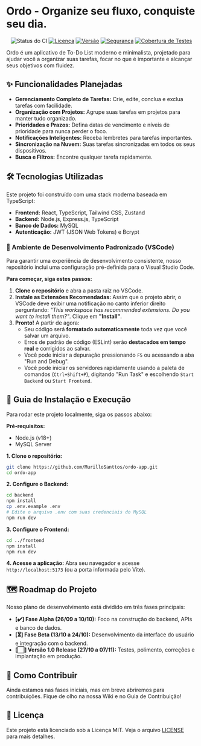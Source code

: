 # Ordo - Organize seu fluxo, conquiste seu dia.

<div align="center">

![Status do CI](https://github.com/MurilloSanttos/ordo-app/actions/workflows/ci.yml/badge.svg)
[![Licença](https://img.shields.io/badge/license-MIT-blue.svg)](/LICENSE)
[![Versão](https://img.shields.io/badge/version-0.1.0--alpha-orange)](https://github.com/SEU-USUARIO/ordo-app/releases)
[![Segurança](https://img.shields.io/badge/security-Dependabot-brightgreen)](https://github.com/SEU-USUARIO/ordo-app/security)
[![Cobertura de Testes](https://img.shields.io/badge/coverage-TBD-lightgrey)](#)

</div>

Ordo é um aplicativo de To-Do List moderno e minimalista, projetado para ajudar você a organizar suas tarefas, focar no que é importante e alcançar seus objetivos com fluidez.

## ✨ Funcionalidades Planejadas

- **Gerenciamento Completo de Tarefas:** Crie, edite, conclua e exclua tarefas com facilidade.
- **Organização com Projetos:** Agrupe suas tarefas em projetos para manter tudo organizado.
- **Prioridades e Prazos:** Defina datas de vencimento e níveis de prioridade para nunca perder o foco.
- **Notificações Inteligentes:** Receba lembretes para tarefas importantes.
- **Sincronização na Nuvem:** Suas tarefas sincronizadas em todos os seus dispositivos.
- **Busca e Filtros:** Encontre qualquer tarefa rapidamente.

## 🛠️ Tecnologias Utilizadas

Este projeto foi construído com uma stack moderna baseada em TypeScript:

- **Frontend:** React, TypeScript, Tailwind CSS, Zustand
- **Backend:** Node.js, Express.js, TypeScript
- **Banco de Dados:** MySQL
- **Autenticação:** JWT (JSON Web Tokens) e Bcrypt

### 🚀 Ambiente de Desenvolvimento Padronizado (VSCode)

Para garantir uma experiência de desenvolvimento consistente, nosso repositório inclui uma configuração pré-definida para o Visual Studio Code.

**Para começar, siga estes passos:**

1.  **Clone o repositório** e abra a pasta raiz no VSCode.
2.  **Instale as Extensões Recomendadas:** Assim que o projeto abrir, o VSCode deve exibir uma notificação no canto inferior direito perguntando: *"This workspace has recommended extensions. Do you want to install them?"*. Clique em **"Install"**.
3.  **Pronto!** A partir de agora:
    -   Seu código será **formatado automaticamente** toda vez que você salvar um arquivo.
    -   Erros de padrão de código (ESLint) serão **destacados em tempo real** e corrigidos ao salvar.
    -   Você pode iniciar a depuração pressionando `F5` ou acessando a aba "Run and Debug".
    -   Você pode iniciar os servidores rapidamente usando a paleta de comandos (`Ctrl+Shift+P`), digitando "Run Task" e escolhendo `Start Backend` ou `Start Frontend`.

## 🚀 Guia de Instalação e Execução

Para rodar este projeto localmente, siga os passos abaixo:

**Pré-requisitos:**
- Node.js (v18+)
- MySQL Server

**1. Clone o repositório:**
```bash
git clone https://github.com/MurilloSanttos/ordo-app.git
cd ordo-app
````

**2. Configure o Backend:**

```bash
cd backend
npm install
cp .env.example .env
# Edite o arquivo .env com suas credenciais do MySQL
npm run dev
```

**3. Configure o Frontend:**

```bash
cd ../frontend
npm install
npm run dev
```

**4. Acesse a aplicação:**
Abra seu navegador e acesse `http://localhost:5173` (ou a porta informada pelo Vite).

## 🗺️ Roadmap do Projeto

Nosso plano de desenvolvimento está dividido em três fases principais:

  - **[✔️] Fase Alpha (26/09 a 10/10):** Foco na construção do backend, APIs e banco de dados.
  - **[⏳] Fase Beta (13/10 a 24/10):** Desenvolvimento da interface do usuário e integração com o backend.
  - **[⬜] Versão 1.0 Release (27/10 a 07/11):** Testes, polimento, correções e implantação em produção.

## 🤝 Como Contribuir

Ainda estamos nas fases iniciais, mas em breve abriremos para contribuições. Fique de olho na nossa Wiki e no Guia de Contribuição\!

## 📜 Licença

Este projeto está licenciado sob a Licença MIT. Veja o arquivo [LICENSE](https://www.google.com/search?q=LICENSE) para mais detalhes.

